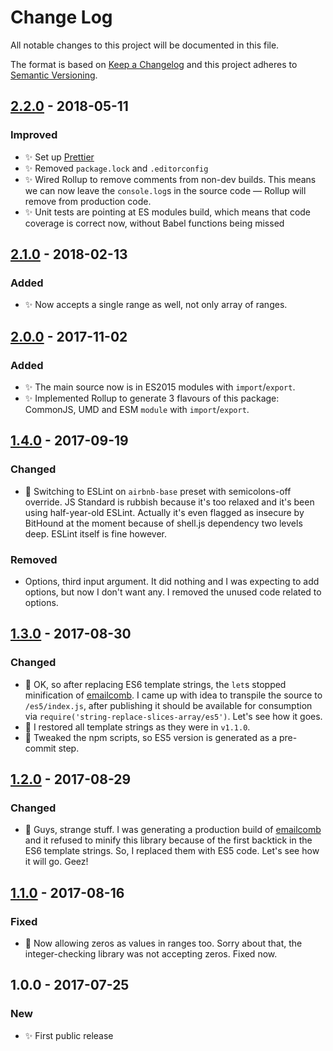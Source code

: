 # Change Log

All notable changes to this project will be documented in this file.

The format is based on [Keep a Changelog](http://keepachangelog.com/)
and this project adheres to [Semantic Versioning](http://semver.org/).

## [2.2.0] - 2018-05-11

### Improved

* ✨ Set up [Prettier](https://prettier.io)
* ✨ Removed `package.lock` and `.editorconfig`
* ✨ Wired Rollup to remove comments from non-dev builds. This means we can now leave the `console.log`s in the source code — Rollup will remove from production code.
* ✨ Unit tests are pointing at ES modules build, which means that code coverage is correct now, without Babel functions being missed

## [2.1.0] - 2018-02-13

### Added

* ✨ Now accepts a single range as well, not only array of ranges.

## [2.0.0] - 2017-11-02

### Added

* ✨ The main source now is in ES2015 modules with `import`/`export`.
* ✨ Implemented Rollup to generate 3 flavours of this package: CommonJS, UMD and ESM `module` with `import`/`export`.

## [1.4.0] - 2017-09-19

### Changed

* 🔧 Switching to ESLint on `airbnb-base` preset with semicolons-off override. JS Standard is rubbish because it's too relaxed and it's been using half-year-old ESLint. Actually it's even flagged as insecure by BitHound at the moment because of shell.js dependency two levels deep. ESLint itself is fine however.

### Removed

* Options, third input argument. It did nothing and I was expecting to add options, but now I don't want any. I removed the unused code related to options.

## [1.3.0] - 2017-08-30

### Changed

* 🔧 OK, so after replacing ES6 template strings, the `let`s stopped minification of [emailcomb](https://emailcomb.com). I came up with idea to transpile the source to `/es5/index.js`, after publishing it should be available for consumption via `require('string-replace-slices-array/es5')`. Let's see how it goes.
* 🔧 I restored all template strings as they were in `v1.1.0`.
* 🔧 Tweaked the npm scripts, so ES5 version is generated as a pre-commit step.

## [1.2.0] - 2017-08-29

### Changed

* 🔧 Guys, strange stuff. I was generating a production build of [emailcomb](https://emailcomb.com) and it refused to minify this library because of the first backtick in the ES6 template strings. So, I replaced them with ES5 code. Let's see how it will go. Geez!

## [1.1.0] - 2017-08-16

### Fixed

* 🔧 Now allowing zeros as values in ranges too. Sorry about that, the integer-checking library was not accepting zeros. Fixed now.

## 1.0.0 - 2017-07-25

### New

* ✨ First public release

[2.2.0]: https://github.com/codsen/string-replace-slices-array/compare/v2.1.0...v2.2.0
[2.1.0]: https://github.com/codsen/string-replace-slices-array/compare/v2.0.0...v2.1.0
[2.0.0]: https://github.com/codsen/string-replace-slices-array/compare/v1.4.0...v2.0.0
[1.4.0]: https://github.com/codsen/string-replace-slices-array/compare/v1.3.0...v1.4.0
[1.3.0]: https://github.com/codsen/string-replace-slices-array/compare/v1.2.0...v1.3.0
[1.2.0]: https://github.com/codsen/string-replace-slices-array/compare/v1.1.0...v1.2.0
[1.1.0]: https://github.com/codsen/string-replace-slices-array/compare/v1.0.0...v1.1.0
